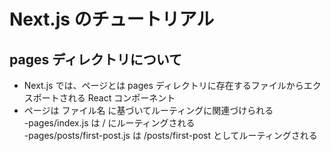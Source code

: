 # Next.js のチュートリアル

## pages ディレクトリについて
- Next.js では、ページとは pages ディレクトリに存在するファイルからエクスポートされる React コンポーネント
- ページは ファイル名 に基づいてルーティングに関連づけられる    
 -pages/index.js は / にルーティングされる  
 -pages/posts/first-post.js は /posts/first-post としてルーティングされる

